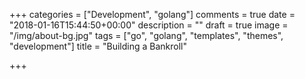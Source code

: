 +++
categories = ["Development", "golang"]
comments = true
date = "2018-01-16T15:44:50+00:00"
description = ""
draft = true
image = "/img/about-bg.jpg"
tags = ["go", "golang", "templates", "themes", "development"]
title = "Building a Bankroll"

+++
